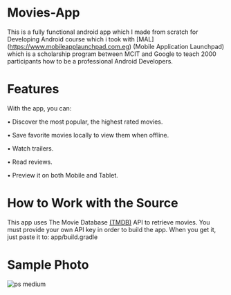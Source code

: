 # Movies-App

This is a fully functional android app which I made from scratch for Developing Android course which i took with  [MAL] (https://www.mobileapplaunchpad.com.eg) (Mobile Application Launchpad) which is a scholarship program between MCIT and Google to teach 2000 participants how to be a professional Android Developers. 
 
# Features
With the app, you can:

•	Discover the most popular, the highest rated movies.

•	Save favorite movies locally to view them when offline.

•	Watch trailers.

•	Read reviews.

• Preview it on both Mobile and Tablet.

# How to Work with the Source
This app uses The Movie Database [(TMDB)](https://www.themoviedb.org) API  to retrieve movies. You must provide your own API key in order to build the app. When you get it, just paste it to: app/build.gradle 


 
# Sample Photo

![ps medium](https://cloud.githubusercontent.com/assets/22025520/20732537/e2196720-b697-11e6-8a72-0630ac95f867.png)
